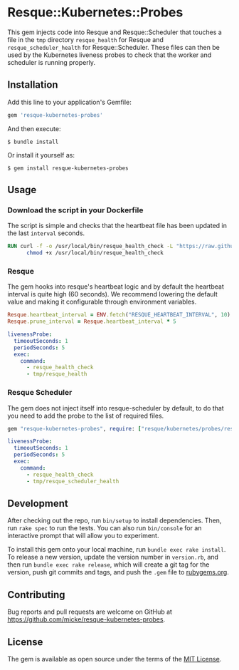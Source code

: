 # Resque::Kubernetes::Probes

This gem injects code into Resque and Resque::Scheduler that touches a file in
the `tmp` directory `resque_health` for Resque and `resque_scheduler_health` for
Resque::Scheduler. These files can then be used by the Kubernetes liveness
probes to check that the worker and scheduler is running properly.

## Installation

Add this line to your application's Gemfile:

```ruby
gem 'resque-kubernetes-probes'
```

And then execute:

    $ bundle install

Or install it yourself as:

    $ gem install resque-kubernetes-probes

## Usage

### Download the script in your Dockerfile

The script is simple and checks that the heartbeat file has been updated in the
last `interval` seconds.

```dockerfile
RUN curl -f -o /usr/local/bin/resque_health_check -L "https://raw.githubusercontent.com/apoex/resque-kubernetes-probes/master/bin/resque_health_check" && \
      chmod +x /usr/local/bin/resque_health_check
```

### Resque

The gem hooks into resque's heartbeat logic and by default the heartbeat
interval is quite high (60 seconds). We recommend lowering the default value and
making it configurable through environment variables.

```ruby
Resque.heartbeat_interval = ENV.fetch("RESQUE_HEARTBEAT_INTERVAL", 10).to_i
Resque.prune_interval = Resque.heartbeat_interval * 5
```

```yaml
livenessProbe:
  timeoutSeconds: 1
  periodSeconds: 5
  exec:
    command:
      - resque_health_check
      - tmp/resque_health
```

### Resque Scheduler

The gem does not inject itself into resque-scheduler by default, to do that you
need to add the probe to the list of required files.

```ruby
gem "resque-kubernetes-probes", require: ["resque/kubernetes/probes/resque", "resque/kubernetes/probes/resque-scheduler"]
```

```yaml
livenessProbe:
  timeoutSeconds: 1
  periodSeconds: 5
  exec:
    command:
      - resque_health_check
      - tmp/resque_scheduler_health
```

## Development

After checking out the repo, run `bin/setup` to install dependencies. Then, run `rake spec` to run the tests. You can also run `bin/console` for an interactive prompt that will allow you to experiment.

To install this gem onto your local machine, run `bundle exec rake install`. To release a new version, update the version number in `version.rb`, and then run `bundle exec rake release`, which will create a git tag for the version, push git commits and tags, and push the `.gem` file to [rubygems.org](https://rubygems.org).

## Contributing

Bug reports and pull requests are welcome on GitHub at https://github.com/micke/resque-kubernetes-probes.


## License

The gem is available as open source under the terms of the [MIT License](https://opensource.org/licenses/MIT).
